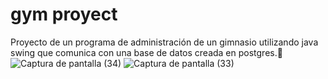 # gym proyect
Proyecto de un programa de administración de un gimnasio utilizando java swing que comunica con una base de datos creada en postgres.📄
![Captura de pantalla (34)](https://user-images.githubusercontent.com/118093990/233508784-3ef211bf-58fa-4711-8e56-1f5d0c58a6e9.png)
![Captura de pantalla (33)](https://user-images.githubusercontent.com/118093990/233508794-0bd406a9-40ea-460e-8bb9-6cb18eb7ec4a.png)


